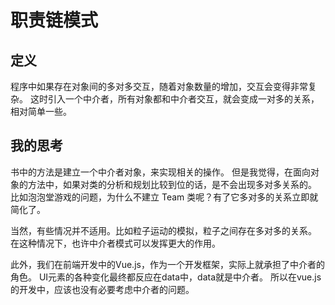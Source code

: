 # 职责链模式

## 定义

程序中如果存在对象间的多对多交互，随着对象数量的增加，交互会变得非常复杂。
这时引入一个中介者，所有对象都和中介者交互，就会变成一对多的关系，相对简单一些。

## 我的思考

书中的方法是建立一个中介者对象，来实现相关的操作。
但是我觉得，在面向对象的方法中，如果对类的分析和规划比较到位的话，是不会出现多对多关系的。
比如泡泡堂游戏的问题，为什么不建立 Team 类呢？有了它多对多的关系立即就简化了。

当然，有些情况并不适用。比如粒子运动的模拟，粒子之间存在多对多的关系。
在这种情况下，也许中介者模式可以发挥更大的作用。

此外，我们在前端开发中的Vue.js，作为一个开发框架，实际上就承担了中介者的角色。
UI元素的各种变化最终都反应在data中，data就是中介者。
所以在vue.js的开发中，应该也没有必要考虑中介者的问题。
